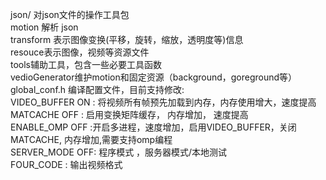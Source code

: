 json/ 对json文件的操作工具包  
motion 解析 json  
transform 表示图像变换(平移，旋转，缩放，透明度等)信息  
resouce表示图像，视频等资源文件  
tools辅助工具，包含一些必要工具函数  
vedioGenerator维护motion和固定资源（background，goreground等）   
global_conf.h 编译配置文件，目前支持修改:  
VIDEO_BUFFER ON : 将视频所有帧预先加载到内存，内存使用增大，速度提高  
MATCACHE OFF : 启用变换矩阵缓存， 内存增加， 速度提高  
ENABLE_OMP OFF :开启多进程，速度增加，启用VIDEO_BUFFER，关闭MATCACHE, 内存增加,需要支持omp编程  
SERVER_MODE OFF: 程序模式 ，服务器模式/本地测试  
FOUR_CODE : 输出视频格式  


